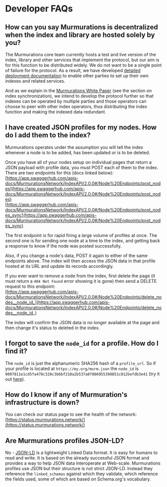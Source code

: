 # Developer FAQs

## How can you say Murmurations is decentralized when the index and library are hosted solely by you?

The Murmurations core team currently hosts a test and live version of the index, library and other services that implement the protocol, but our aim is for this function to be distributed widely. We do not want to be a single point of failure for the protocol. As a result, we have developed [detailed deployment documentation](https://github.com/MurmurationsNetwork/MurmurationsServices/tree/main/docs/rancher) to enable other parties to set up their own indexes and related services.

And as we explain in the [Murmurations White Paper](https://murmurations.network/wp-content/uploads/2024/04/Murmurations-White-Paper-v1.0.pdf) (see the section on index synchronization), we intend to develop the protocol further so that indexes can be operated by multiple parties and those operators can choose to peer with other index operators, thus distributing the index function and making the indexed data redundant.

## I have created JSON profiles for my nodes. How do I add them to the index?

Murmurations operates under the assumption you will tell the index whenever a node is to be added, has been updated or is to be deleted.

Once you have all of your nodes setup on individual pages that return a JSON payload with profile data, you must POST each of them to the index. There are two endpoints for this (docs linked below):  
[https://app.swaggerhub.com/apis-docs/MurmurationsNetwork/IndexAPI/2.0.0#/Node%20Endpoints/post_nodes](https://app.swaggerhub.com/apis-docs/MurmurationsNetwork/IndexAPI/2.0.0#/Node%20Endpoints/post_nodes)  
[https://app.swaggerhub.com/apis-docs/MurmurationsNetwork/IndexAPI/2.0.0#/Node%20Endpoints/post_nodes_sync](https://app.swaggerhub.com/apis-docs/MurmurationsNetwork/IndexAPI/2.0.0#/Node%20Endpoints/post_nodes_sync)

The first endpoint is for rapid firing a large volume of profiles at once. The second one is for sending one node at a time to the index, and getting back a response to know if the node was posted successfully.

Also, if you change a node's data, POST it again to either of the same endpoints above. The index will then access the JSON data in that profile hosted at its URL and update its records accordingly.

If you ever want to remove a node from the index, first delete the page (it must return a `404 Not Found` error showing it is gone) then send a DELETE request to this endpoint:  
[https://app.swaggerhub.com/apis-docs/MurmurationsNetwork/IndexAPI/2.0.0#/Node%20Endpoints/delete_nodes__node_id_](https://app.swaggerhub.com/apis-docs/MurmurationsNetwork/IndexAPI/2.0.0#/Node%20Endpoints/delete_nodes__node_id_)

The index will confirm the JSON data is no longer available at the page and then change it's status to deleted​ in the index.

## I forgot to save the `node_id` for a profile. How do I find it?

The `node_id` is just the alphanumeric SHA256 hash of a `profile_url`. So if your profile is located at `https://my.org/murm.json` the `node_id` is `9097811e1cd5fa478c320c3b6bf210a2b537a8f806955398851c012befdb3e41` (try it out [here](https://emn178.github.io/online-tools/sha256.html)).

## How do I know if any of Murmuration's infrastructure is down?

You can check our status page to see the health of the network:  
[https://status.murmurations.network/](https://status.murmurations.network/)

## Are Murmurations profiles JSON-LD?

No - [JSON-LD](https://json-ld.org/) is a lightweight Linked Data format. It is easy for humans to read and write. It is based on the already successful JSON format and provides a way to help JSON data interoperate at Web-scale. Murmurations profiles use JSON but their structure is not strict JSON-LD. Instead they reference the `linked_schemas` against which they validate, which reference the fields used, some of which are based on Schema.org's vocabulary.
